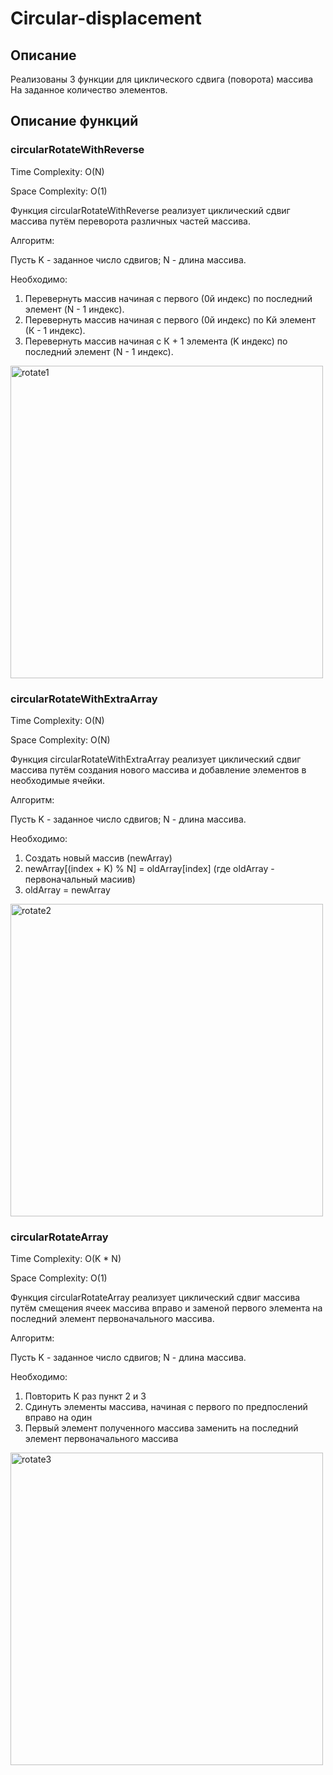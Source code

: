 # Circular-displacement
## Описание
Реализованы 3 функции для циклического сдвига (поворота) массива
На заданное количество элементов.

## Описание функций
### circularRotateWithReverse
Time Complexity: O(N)

Space Complexity: O(1)

Функция circularRotateWithReverse реализует циклический сдвиг массива путём переворота различных частей массива.

Алгоритм:

Пусть K - заданное число сдвигов; N - длина массива.

Необходимо:
1. Перевернуть массив начиная с первого (0й индекс) по последний элемент (N - 1 индекс).
2. Перевернуть массив начиная с первого (0й индекс) по Kй элемент (К - 1 индекс).
3. Перевернуть массив начиная с К + 1 элемента (K индекс) по последний элемент (N - 1 индекс).

<img width="500" alt="rotate1" src="https://user-images.githubusercontent.com/48867712/145580043-57e9c102-c4ee-4b5f-9bbf-19f0df63556d.png">


### circularRotateWithExtraArray
Time Complexity: O(N)

Space Complexity: O(N)

Функция circularRotateWithExtraArray реализует циклический сдвиг массива путём создания нового массива и добавление элементов в необходимые ячейки.

Алгоритм:

Пусть K - заданное число сдвигов; N - длина массива.

Необходимо:
1. Создать новый массив (newArray)
2. newArray[(index + K) % N] = oldArray[index] (где oldArray - первоначальный масиив)
3. oldArray = newArray

<img width="500" alt="rotate2" src="https://user-images.githubusercontent.com/48867712/145582133-6222bb9a-3462-46dd-8057-14e7a08a0e3e.png">


### circularRotateArray

Time Complexity: O(K * N)

Space Complexity: O(1)

Функция circularRotateArray реализует циклический сдвиг массива путём смещения ячеек массива вправо и заменой первого элемента на последний элемент первоначального массива.

Алгоритм:

Пусть K - заданное число сдвигов; N - длина массива.

Необходимо:
1. Повторить К раз пункт 2 и 3
2. Сдинуть элементы массива, начиная с первого по предпослений вправо на один
3. Первый элемент полученного массива заменить на последний элемент первоначального массива

<img width="500" alt="rotate3" src="https://user-images.githubusercontent.com/48867712/145583847-62bd0c7c-67a4-425a-aea9-c19ba3675428.png">

